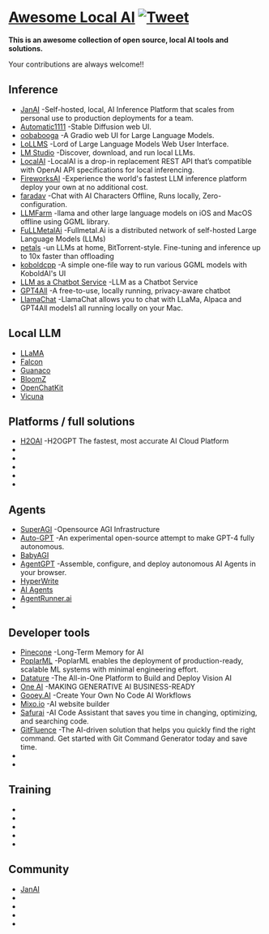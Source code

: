 

# [Awesome Local AI](https://github.com/janhq/awesome-local-ai) [![Tweet](https://img.shields.io/twitter/url/http/shields.io.svg?style=social)](https://twitter.com/intent/tweet?text=Awesome%20Local%20AI%20-%20a%20collection%20of%20open%20source,%20local%20AI%20tools%20and%20solutions%20by%20@jan_dotai&url=https://github.com/janhq/awesome-local-ai&hashtags=AI,OpenSource)

**This is an awesome collection of open source, local AI tools and solutions.**

  Your contributions are always welcome!!

## Inference
* [JanAI](https://github.com/janhq/jan.git) -Self-hosted, local, AI Inference Platform that scales from personal use to production deployments for a team.
* [Automatic1111](https://github.com/AUTOMATIC1111/stable-diffusion-webui) -Stable Diffusion web UI.
* [oobabooga](https://github.com/oobabooga/text-generation-webui) -A Gradio web UI for Large Language Models.
* [LoLLMS](https://github.com/ParisNeo/lollms-webui) -Lord of Large Language Models Web User Interface.
* [LM Studio](https://lmstudio.ai/) -Discover, download, and run local LLMs.
* [LocalAI](https://github.com/go-skynet/LocalAI) -LocalAI is a drop-in replacement REST API that’s compatible with OpenAI API specifications for local inferencing.
* [FireworksAI](https://app.fireworks.ai/) -Experience the world's fastest LLM inference platform deploy your own at no additional cost.
* [faradav](https://faraday.dev/) -Chat with AI Characters Offline, Runs locally, Zero-configuration.
* [LLMFarm](https://github.com/guinmoon/LLMFarm) -llama and other large language models on iOS and MacOS offline using GGML library.
* [FuLLMetalAi](https://www.fullmetal.ai/) -Fullmetal.Ai is a distributed network of self-hosted Large Language Models (LLMs)
* [petals](https://github.com/bigscience-workshop/petals) -un LLMs at home, BitTorrent-style. Fine-tuning and inference up to 10x faster than offloading
* [koboldcpp](https://github.com/LostRuins/koboldcpp) -A simple one-file way to run various GGML models with KoboldAI's UI
* [LLM as a Chatbot Service](https://github.com/deep-diver/LLM-As-Chatbot) -LLM as a Chatbot Service
* [GPT4All](https://gpt4all.io) -A free-to-use, locally running, privacy-aware chatbot
* [LlamaChat](https://llamachat.app/) -LlamaChat allows you to chat with LLaMa, Alpaca and GPT4All models1 all running locally on your Mac.

## Local LLM
* [LLaMA](https://ai.meta.com/llama/)
* [Falcon](https://falconllm.tii.ae/)
* [Guanaco](https://huggingface.co/JosephusCheung/Guanaco)
* [BloomZ](https://huggingface.co/bigscience/bloomz)
* [OpenChatKit](https://openchatkit.net/)
* [Vicuna](https://lmsys.org/blog/2023-03-30-vicuna/)


## Platforms / full solutions
* [H2OAI](https://h2o.ai/#tabs-320f3fc63d-item-aa19ad7787-tab) -H2OGPT The fastest, most accurate AI Cloud Platform
* []()
* []()
* []()
* []()
* 
## Agents
* [SuperAGI](https://superagi.com/) -Opensource AGI Infrastructure
* [Auto-GPT](https://github.com/Significant-Gravitas/Auto-GPT) -An experimental open-source attempt to make GPT-4 fully autonomous.
* [BabyAGI](https://github.com/yoheinakajima/babyagi)
* [AgentGPT](https://agentgpt.reworkd.ai/) -Assemble, configure, and deploy autonomous AI Agents in your browser.
* [HyperWrite](https://www.hyperwriteai.com/)
* [AI Agents](https://aiagent.app/)
* [AgentRunner.ai](https://www.agentrunner.ai)
* []()
## Developer tools
* [Pinecone](https://www.pinecone.io) -Long-Term Memory for AI
* [PoplarML](https://www.poplarml.com) -PoplarML enables the deployment of production-ready, scalable ML systems with minimal engineering effort.
* [Datature](https://datature.io) -The All-in-One Platform to Build and Deploy Vision AI 
* [One AI](https://www.oneai.com/) -MAKING GENERATIVE AI BUSINESS-READY
* [Gooey.AI](https://gooey.ai/) -Create Your Own No Code AI Workflows
* [Mixo.io](https://mixo.io/?via=futurepedia) -AI website builder
* [Safurai](https://www.safurai.com) -AI Code Assistant that saves you time in changing, optimizing, and searching code.
* [GitFluence](https://www.gitfluence.com) -The AI-driven solution that helps you quickly find the right command. Get started with Git Command Generator today and save time.
* []()
* []()
## Training
* []()
* []()
* []()
* []()
* []()
## Community
* [JanAI](https://discord.gg/WWjdgYw9Fa)
* []()
* []()
* []()
* []()
